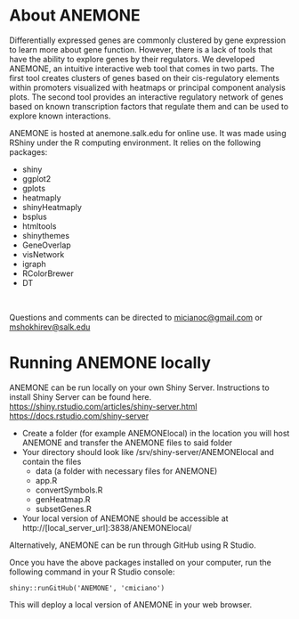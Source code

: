 # About ANEMONE
Differentially expressed genes are commonly clustered by gene expression to learn more about gene function. However, there is a lack of tools that have the ability to explore genes by their regulators. We developed ANEMONE, an intuitive interactive web tool that comes in two parts. The first tool creates clusters of genes based on their cis-regulatory elements within promoters visualized with heatmaps or principal component analysis plots. The second tool provides an interactive regulatory network of genes based on known transcription factors that regulate them and can be used to explore known interactions.
<br>

ANEMONE is hosted at anemone.salk.edu for online use. It was made using RShiny under the R computing environment. It relies on the following packages:
* shiny
* ggplot2
* gplots
* heatmaply
* shinyHeatmaply
* bsplus
* htmltools
* shinythemes
* GeneOverlap
* visNetwork
* igraph
* RColorBrewer
* DT

<br>

Questions and comments can be directed to micianoc@gmail.com or mshokhirev@salk.edu

# Running ANEMONE locally
ANEMONE can be run locally on your own Shiny Server. Instructions to install Shiny Server can be found here.
<br>
https://shiny.rstudio.com/articles/shiny-server.html
<br>
https://docs.rstudio.com/shiny-server

* Create a folder (for example ANEMONElocal) in the location you will host ANEMONE and transfer the ANEMONE files to said folder
* Your directory should look like /srv/shiny-server/ANEMONElocal and contain the files
  * data (a folder with necessary files for ANEMONE)
  * app.R
  * convertSymbols.R
  * genHeatmap.R
  * subsetGenes.R
* Your local version of ANEMONE should be accessible at http://[local_server_url]:3838/ANEMONElocal/

Alternatively, ANEMONE can be run through GitHub using R Studio.

Once you have the above packages installed on your computer, run the following command in your R Studio console:
```
shiny::runGitHub('ANEMONE', 'cmiciano')
```

This will deploy a local version of ANEMONE in your web browser.